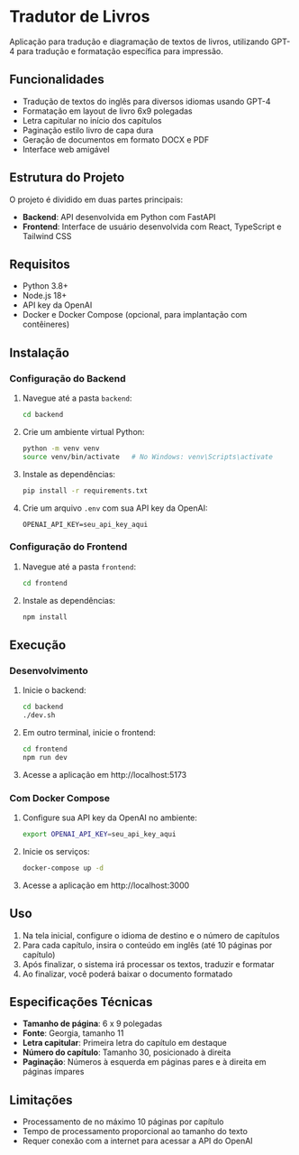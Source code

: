 # Tradutor de Livros

Aplicação para tradução e diagramação de textos de livros, utilizando GPT-4 para tradução e formatação específica para impressão.

## Funcionalidades

- Tradução de textos do inglês para diversos idiomas usando GPT-4
- Formatação em layout de livro 6x9 polegadas
- Letra capitular no início dos capítulos
- Paginação estilo livro de capa dura
- Geração de documentos em formato DOCX e PDF
- Interface web amigável

## Estrutura do Projeto

O projeto é dividido em duas partes principais:

- **Backend**: API desenvolvida em Python com FastAPI
- **Frontend**: Interface de usuário desenvolvida com React, TypeScript e Tailwind CSS

## Requisitos

- Python 3.8+
- Node.js 18+
- API key da OpenAI
- Docker e Docker Compose (opcional, para implantação com contêineres)

## Instalação

### Configuração do Backend

1. Navegue até a pasta `backend`:
   ```bash
   cd backend
   ```

2. Crie um ambiente virtual Python:
   ```bash
   python -m venv venv
   source venv/bin/activate   # No Windows: venv\Scripts\activate
   ```

3. Instale as dependências:
   ```bash
   pip install -r requirements.txt
   ```

4. Crie um arquivo `.env` com sua API key da OpenAI:
   ```
   OPENAI_API_KEY=seu_api_key_aqui
   ```

### Configuração do Frontend

1. Navegue até a pasta `frontend`:
   ```bash
   cd frontend
   ```

2. Instale as dependências:
   ```bash
   npm install
   ```

## Execução

### Desenvolvimento

1. Inicie o backend:
   ```bash
   cd backend
   ./dev.sh
   ```

2. Em outro terminal, inicie o frontend:
   ```bash
   cd frontend
   npm run dev
   ```

3. Acesse a aplicação em http://localhost:5173

### Com Docker Compose

1. Configure sua API key da OpenAI no ambiente:
   ```bash
   export OPENAI_API_KEY=seu_api_key_aqui
   ```

2. Inicie os serviços:
   ```bash
   docker-compose up -d
   ```

3. Acesse a aplicação em http://localhost:3000

## Uso

1. Na tela inicial, configure o idioma de destino e o número de capítulos
2. Para cada capítulo, insira o conteúdo em inglês (até 10 páginas por capítulo)
3. Após finalizar, o sistema irá processar os textos, traduzir e formatar
4. Ao finalizar, você poderá baixar o documento formatado

## Especificações Técnicas

- **Tamanho de página**: 6 x 9 polegadas
- **Fonte**: Georgia, tamanho 11
- **Letra capitular**: Primeira letra do capítulo em destaque
- **Número do capítulo**: Tamanho 30, posicionado à direita
- **Paginação**: Números à esquerda em páginas pares e à direita em páginas ímpares

## Limitações

- Processamento de no máximo 10 páginas por capítulo
- Tempo de processamento proporcional ao tamanho do texto
- Requer conexão com a internet para acessar a API do OpenAI
